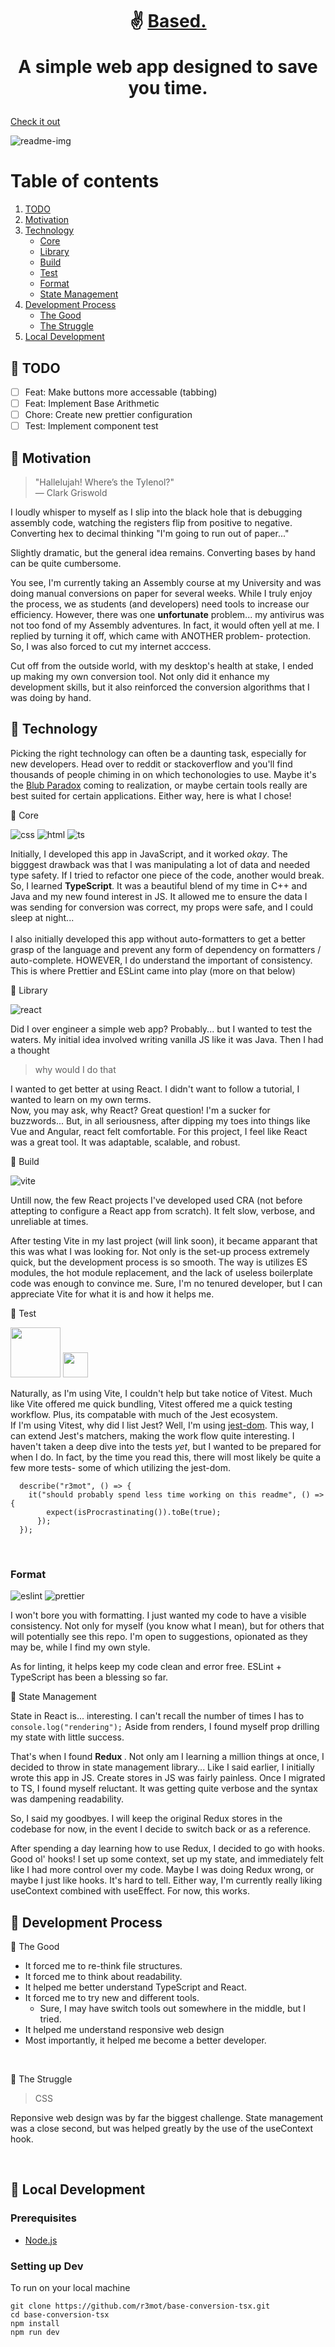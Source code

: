 # <p align="center" >:v: <a href="https://based-d0408.firebaseapp.com">Based.</a> <br><p align="center"> A simple web app designed to save you time.
   <a href="https://based-d0408.firebaseapp.com">Check it out</a>
</p></p>

![readme-img](https://user-images.githubusercontent.com/88360543/204641794-7d7f242a-0ade-48da-9615-e09c1e259ad2.png)

# Table of contents

1. [TODO](#task)
1. [Motivation](#motiv)
1. [Technology](#tech)
   - [Core](#core)
   - [Library](#library)
   - [Build](#build)
   - [Test](#test)
   - [Format](#format)
   - [State Management](#state)
1. [Development Process](#dev)
   - [The Good](#good)
   - [The Struggle](#struggle)
1. [Local Development](#install)

<!-- SECTION -->
<a name="task"></a>

## :pushpin: TODO

- [ ] Feat: Make buttons more accessable (tabbing)
- [ ] Feat: Implement Base Arithmetic
- [ ] Chore: Create new prettier configuration
- [ ] Test: Implement component test

<!-- SECTION -->
<a name="motiv"></a>

## :pushpin: Motivation
> "Hallelujah! Where’s the Tylenol?"<br> — Clark Griswold

I loudly whisper to myself as I slip into the black hole that is debugging assembly code, watching the registers flip from positive to negative. Converting hex to decimal thinking "I'm going to run out of paper..." <br>

Slightly dramatic, but the general idea remains. Converting bases by hand can be quite cumbersome.

You see, I'm currently taking an Assembly course at my University and was doing manual conversions on paper for several weeks. While I truly enjoy the process, we as students (and developers) need tools to increase our efficiency. However, there was one <b>unfortunate</b> problem... my antivirus was not too fond of my Assembly adventures. In fact, it would often yell at me. I replied by turning it off, which came with ANOTHER problem- protection. So, I was also forced to cut my internet acccess.<br>

Cut off from the outside world, with my desktop's health at stake, I ended up making my own conversion tool. Not only did it enhance my development skills, but it also reinforced the conversion algorithms that I was doing by hand.<br>

<!-- SECTION -->
<a name="tech"></a>

## :pushpin: Technology
Picking the right technology can often be a daunting task, especially for new developers. Head over to reddit or stackoverflow and you'll find thousands of people chiming in on which techonologies to use. Maybe it's the <a href="https://wiki.c2.com/?BlubParadox">Blub Paradox</a> coming to realization, or maybe certain tools really are best suited for certain applications. Either way, here is what I chose!<br>

<!-- SECTION -->
<a name="core"><p>:round_pushpin: Core</p></a>

![css](https://img.shields.io/badge/CSS3-1572B6?style=for-the-badge&logo=css3&logoColor=white)
![html](https://img.shields.io/badge/HTML5-E34F26?style=for-the-badge&logo=html5&logoColor=white)
![ts](https://img.shields.io/badge/TypeScript-007ACC?style=for-the-badge&logo=typescript&logoColor=white)

Initially, I developed this app in JavaScript, and it worked <i>okay</i>. The bigggest drawback was that I was manipulating a lot of data and needed type safety. If I tried to refactor one piece of the code, another would break. So, I learned <b>TypeScript</b>. It was a beautiful blend of my time in C++ and Java and my new found interest in JS. It allowed me to ensure the data I was sending for conversion was correct, my props were safe, and I could sleep at night... <br><br>
I also initially developed this app without auto-formatters to get a better grasp of the language and prevent any form of dependency on formatters / auto-complete. HOWEVER, I do understand the important of consistency. This is where Prettier and ESLint came into play (more on that below) <br>

<!-- SECTION -->
<a name="library"><p> :round_pushpin: Library</p></a>

![react](https://img.shields.io/badge/React-20232A?style=for-the-badge&logo=react&logoColor=61DAFB)

Did I over engineer a simple web app? Probably... but I wanted to test the waters. My initial idea involved writing vanilla JS like it was Java. Then I had a thought

> why would I do that

I wanted to get better at using React. I didn't want to follow a tutorial, I wanted to learn on my own terms. <br>
Now, you may ask, why React? Great question! I'm a sucker for buzzwords... But, in all seriousness, after dipping my toes into things like Vue and Angular, react felt comfortable. For this project, I feel like React was a great tool. It was adaptable, scalable, and robust.<br>

<!-- SECTION -->
<a name="build"><p> :round_pushpin: Build</p></a>

![vite](https://img.shields.io/badge/Vite-B73BFE?style=for-the-badge&logo=vite&logoColor=FFD62E)

Untill now, the few React projects I've developed used CRA (not before attepting to configure a React app from scratch). It felt slow, verbose, and unreliable at times. <br>

After testing Vite in my last project (will link soon), it became apparant that this was what I was looking for. Not only is the set-up process extremely quick, but the development process is so smooth. The way is utilizes ES modules, the hot module replacement, and the lack of useless boilerplate code was enough to convince me. Sure, I'm no tenured developer, but I can appreciate Vite for what it is and how it helps me.<br>

<!-- SECTION -->
<a name="test"><p> :round_pushpin: Test</p></a>

<p float="left">
<img width="80" src="https://img.shields.io/badge/Jest-C21325?style=for-the-badge&logo=jest&logoColor=white">
<img width="40" src="https://user-images.githubusercontent.com/88360543/204683479-be5fb111-9f24-470b-bfdc-80ca479392c4.svg">
</p>

Naturally, as I'm using Vite, I couldn't help but take notice of Vitest. Much like Vite offered me quick bundling, Vitest offered me a quick testing workflow.
Plus, its compatable with much of the Jest ecosystem. <br>
If I'm using Vitest, why did I list Jest? Well, I'm using <a href="https://github.com/testing-library/jest-dom">jest-dom</a>. This way, I can extend Jest's matchers, making the work flow quite interesting. I haven't taken a deep dive into the tests <i>yet</i>, but I wanted to be prepared for when I do. In fact, by the time you read this, there will most likely be quite a few more tests- some of which utilizing the jest-dom.

```
  describe("r3mot", () => {
    it("should probably spend less time working on this readme", () => {
        expect(isProcrastinating()).toBe(true);
      });
  });
```

<br>

### Format

![eslint](https://img.shields.io/badge/eslint-3A33D1?style=for-the-badge&logo=eslint&logoColor=white)
![prettier](https://img.shields.io/badge/prettier-1A2C34?style=for-the-badge&logo=prettier&logoColor=F7BA3E)

I won't bore you with formatting. I just wanted my code to have a visible consistency. Not only for myself (you know what I mean), but for others that will potentially see this repo. I'm open to suggestions, opionated as they may be, while I find my own style. <br>

As for linting, it helps keep my code clean and error free. ESLint + TypeScript has been a blessing so far.<br>

<!-- SECTION -->
<a name="state"><p> :round_pushpin: State Management</p></a>

State in React is... interesting. I can't recall the number of times I has to `console.log("rendering");`
Aside from renders, I found myself prop drilling my state with little success. <br>

That's when I found <b> Redux </b>. Not only am I learning a million things at once, I decided to throw in state management library... Like I said earlier, I initially wrote this app in JS. Create stores in JS was fairly painless. Once I migrated to TS, I found myself reluctant. It was getting quite verbose and the syntax was dampening readability. <br>

So, I said my goodbyes. I will keep the original Redux stores in the codebase for now, in the event I decide to switch back or as a reference. <br>

After spending a day learning how to use Redux, I decided to go with hooks. Good ol' hooks! I set up some context, set up my state, and immediately felt like I had more control over my code. Maybe I was doing Redux wrong, or maybe I just like hooks. It's hard to tell. Either way, I'm currently really liking useContext combined with useEffect. For now, this works.<br> 

<!-- SECTION -->
<a name="dev"></a>

## :pushpin: Development Process

<!-- SECTION -->
<a name="good"><p> :round_pushpin: The Good</p></a>

- It forced me to re-think file structures.
- It forced me to think about readability.
- It helped me better understand TypeScript and React.
- It forced me to try new and different tools.
  - Sure, I may have switch tools out somewhere in the middle, but I tried.
- It helped me understand responsive web design
- Most importantly, it helped me become a better developer.

<br>

<!-- SECTION -->
<a name="struggle"><p> :round_pushpin: The Struggle</p></a>

> CSS

Reponsive web design was by far the biggest challenge. State management was a close second, but was helped greatly by the use of the useContext hook.

<br>

<!-- SECTION -->
<a name="install"></a>

## :pushpin: Local Development

### Prerequisites

- <a href="https://nodejs.org/en/download/">Node.js</a>

### Setting up Dev

To run on your local machine

```
git clone https://github.com/r3mot/base-conversion-tsx.git
cd base-conversion-tsx
npm install
npm run dev
```
